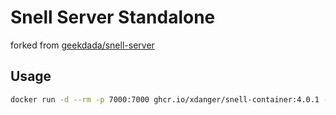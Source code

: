 # Snell Server Standalone

forked from [geekdada/snell-server](https://github.com/geekdada/snell-server)

## Usage

```bash
docker run -d --rm -p 7000:7000 ghcr.io/xdanger/snell-container:4.0.1 --psk <your_psk_here> --port 7000
```
